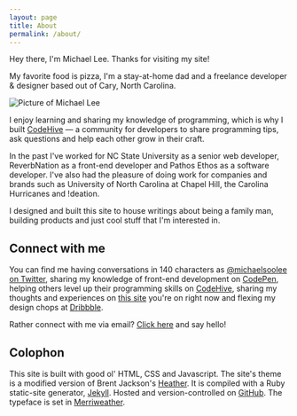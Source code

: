 ```yaml
---
layout: page
title: About
permalink: /about/
---
```


Hey there, I'm Michael Lee. Thanks for visiting my site!

My favorite food is pizza, I'm a stay-at-home dad and a freelance developer &amp; designer based out of Cary, North Carolina.

![Picture of Michael Lee](http://i.michaellee.co/2015-michaellee-profile.jpg)

I enjoy learning and sharing my knowledge of programming, which is why I built [CodeHive](https://www.codehive.io) &mdash; a community for developers to share programming tips, ask questions and help each other grow in their craft.

In the past I've worked for NC State University as a senior web developer, ReverbNation as a front-end developer and Pathos Ethos as a software developer. I've also had the pleasure of doing work for companies and brands such as University of North Carolina at Chapel Hill, the Carolina Hurricanes and !deation.

I designed and built this site to house writings about being a family man, building products and just cool stuff that I'm interested in.

## Connect with me

You can find me having conversations in 140 characters as [@michaelsoolee on Twitter](https://twitter.com/michaelsoolee), sharing my knowledge of front-end development on [CodePen](http://codepen.io/michaellee), helping others level up their programming skills on [CodeHive](https://www.codehive.io/michaellee), sharing my thoughts and experiences on [this site](http://michaellee.co/writings/) you're on right now and flexing my design chops at [Dribbble](https://dribbble.com/michaellee).

Rather connect with me via email? [Click here](mailto:michaelsoolee@gmail.com?Subject=Hello%20Michael!) and say hello!

## Colophon

This site is built with good ol' HTML, CSS and Javascript. The site's theme is a modified version of Brent Jackson's [Heather](http://jxnblk.com/Heather/). It is compiled with a Ruby static-site generator, [Jekyll](http://jekyllrb.com). Hosted and version-controlled on [GitHub](https://github.com/michaellee/michaellee.github.io). The typeface is set in [Merriweather](http://www.google.com/fonts/specimen/Merriweather).
